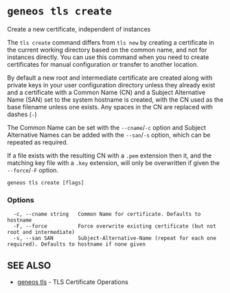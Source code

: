 # `geneos tls create`

Create a new certificate, independent of instances

The `tls create` command differs from `tls new` by creating a certificate in the current working directory based on the common name, and not for instances directly. You can use this command when you need to create certificates for manual configuration or transfer to another location.

By default a new root and intermediate certificate are created along with private keys in your user configuration directory unless they already exist and a certificate with a Common Name (CN) and a Subject Alternative Name (SAN) set to the system hostname is created, with the CN used as the base filename unless one exists. Any spaces in the CN are replaced with dashes (`-`)

The Common Name can be set with the `--cname`/`-c` option and Subject Alternative Names can be added with the `--san`/`-s` option, which can be repeated as required.

If a file exists with the resulting CN with a `.pem` extension then it, and the matching key file with a `.key` extension, will only be overwritten if given the `--force`/`-F` option.

```text
geneos tls create [flags]
```

### Options

```text
  -c, --cname string   Common Name for certificate. Defaults to hostname
  -F, --force          Force overwrite existing certificate (but not root and intermediate)
  -s, --san SAN        Subject-Alternative-Name (repeat for each one required). Defaults to hostname if none given
```

## SEE ALSO

* [geneos tls](geneos_tls.md)	 - TLS Certificate Operations
